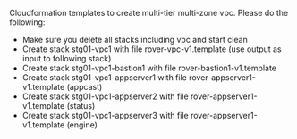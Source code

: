 Cloudformation templates to create multi-tier multi-zone vpc.
Please do the following:
- Make sure you delete all stacks including vpc and start clean
- Create stack stg01-vpc1 with file rover-vpc-v1.template (use output as input to following stack)
- Create stack stg01-vpc1-bastion1 with file rover-bastion1-v1.template
- Create stack stg01-vpc1-appserver1 with file rover-appserver1-v1.template (appcast)
- Create stack stg01-vpc1-appserver2 with file rover-appserver1-v1.template (status)
- Create stack stg01-vpc1-appserver3 with file rover-appserver1-v1.template (engine)
